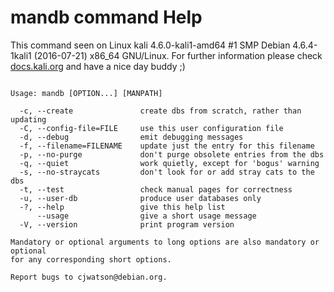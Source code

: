 # mandb command Help
 
 This command seen on Linux kali 4.6.0-kali1-amd64 #1 SMP Debian 4.6.4-1kali1 (2016-07-21) x86_64 GNU/Linux. For further information please check [docs.kali.org](docs.kali.org) and have a nice day buddy ;) 

~~~

Usage: mandb [OPTION...] [MANPATH]

  -c, --create               create dbs from scratch, rather than updating
  -C, --config-file=FILE     use this user configuration file
  -d, --debug                emit debugging messages
  -f, --filename=FILENAME    update just the entry for this filename
  -p, --no-purge             don't purge obsolete entries from the dbs
  -q, --quiet                work quietly, except for 'bogus' warning
  -s, --no-straycats         don't look for or add stray cats to the dbs
  -t, --test                 check manual pages for correctness
  -u, --user-db              produce user databases only
  -?, --help                 give this help list
      --usage                give a short usage message
  -V, --version              print program version

Mandatory or optional arguments to long options are also mandatory or optional
for any corresponding short options.

Report bugs to cjwatson@debian.org.

~~~
